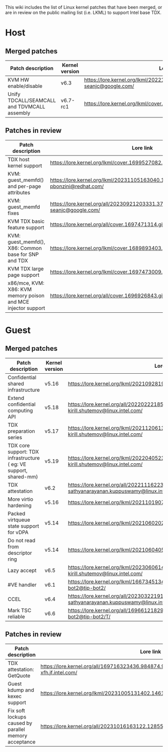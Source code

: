 This wiki includes the list of Linux kernel patches that have been merged, or are in review on the public mailing list (i.e. LKML) to support Intel base TDX. 
# Host
## Merged patches
| Patch description | Kernel version | Lore link | Category | Commit ID |
|-------------------|----------------|-----------|----------|-----------|
| KVM HW enable/disable | v6.3 | https://lore.kernel.org/lkml/20221130230934.1014142-1-seanjc@google.com/ | boot | 2b01281273738bf2d6551da48d65db2df3f28998..9f1a4c004869d3c8061f286fec4d8096dd099b84 |
| Unify TDCALL/SEAMCALL and TDVMCALL assembly | v6.7-rc1 | https://lore.kernel.org/lkml/cover.1692096753.git.kai.huang@intel.com/ | boot | 5d092b66119d774853cc9308522620299048a662..7b804135d4d1f0a2b9dda69c6303d3f2dcbe9d37 |
## Patches in review
| Patch description | Lore link | Category |
|-------------------|-----------|----------|
| TDX host kernel support | https://lore.kernel.org/lkml/cover.1699527082.git.kai.huang@intel.com/ | boot|
| KVM: guest_memfd() and per-page attributes | https://lore.kernel.org/lkml/20231105163040.14904-1-pbonzini@redhat.com/ | boot |
| KVM: guest_memfd fixes | https://lore.kernel.org/all/20230921203331.3746712-1-seanjc@google.com/ | boot |
| KVM TDX basic feature support | https://lore.kernel.org/all/cover.1697471314.git.isaku.yamahata@intel.com/ | boot |
| KVM: guest_memfd(), X86: Common base for SNP and TDX | https://lore.kernel.org/lkml/cover.1689893403.git.isaku.yamahata@intel.com/ | boot |
| KVM TDX large page support | https://lore.kernel.org/lkml/cover.1697473009.git.isaku.yamahata@intel.com/ | performance |
| x86/mce, KVM: X86: KVM memory poison and MCE injector support | https://lore.kernel.org/all/cover.1696926843.git.isaku.yamahata@intel.com/ | integrity |

# Guest
## Merged patches
| Patch description | Kernel version | Lore link | Category | Commit ID |
|-------------------|----------------|-----------|----------|-----------|
| Confidential shared infrastructure | v5.16 | https://lore.kernel.org/lkml/20210928191009.32551-1-bp@alien8.de/ | boot | 402fe0cb71032c4bc931ac70a6b024408e09f817..e9d1d2bb75b2d5d4b426769c5aae0ce8cef3558f |
| Extend confidential computing API | v5.18 | https://lore.kernel.org/all/20220222185740.26228-1-kirill.shutemov@linux.intel.com/ | boot | 655a0fa34b4f7ac6e2b1406fab15e52a7b6accb1..1e8c5971c249893ac33ca983c32bafcf5d50c727 |
| TDX preparation series | v5.17 | https://lore.kernel.org/lkml/20211206135505.75045-1-kirill.shutemov@linux.intel.com/ | boot | 8260b9820f7050461b8969305bbd8cb5654f0c74..20f07a044a76aebaaa0603038857229b5c460d69 |
| TDX core support: TDX infrastructure​ ( eg: VE support, shared-mm) | v5.19 | https://lore.kernel.org/lkml/20220405232939.73860-1-kirill.shutemov@linux.intel.com/ | boot | 59bd54a84d15e9335de5b8abe7b3b9713a36b99b..b9c7ba58777acfd0892b808aea25074d46e0618f |
| TDX attestation | v6.2 | https://lore.kernel.org/all/20221116223820.819090-1-sathyanarayanan.kuppuswamy@linux.intel.com/ | attestation | 51acfe89af1118f906f9b68d95fdfb22832ac960..00e07cfbdf0b232f7553f0175f8f4e8d792f7e90 |
| More virtio hardening | v5.16 | https://lore.kernel.org/lkml/20211019070152.8236-1-jasowang@redhat.com/ | security | 6ae6ff6f6e7d2f304a12a53af8298e4f16ad633e..ef5c366fea30f64d52bb1c4c1e2959a5e6b66e88 |
| Packed virtqueue state support for vDPA | v5.14 | https://lore.kernel.org/lkml/20210602021536.39525-1-jasowang@redhat.com/ | security | 530a5678bc0083e84f99f38f77ced8fbb3d18434..efa08cb468cdd67855f63f341eac5f5f9ac93370 |
| Do not read from descriptor ring | v5.14 | https://lore.kernel.org/lkml/20210604055350.58753-1-jasowang@redhat.com/ | security | aeef9b4733c5c2356c75ba4f5c99e1a09ff1721d..72b5e8958738aaa453db5149e6ca3bcf416023b9 |
| Lazy accept | v6.5 | https://lore.kernel.org/lkml/20230606142637.5171-1-kirill.shutemov@linux.intel.com/ | performance | dcdfdd40fa82b6704d2841938e5c8ec3051eb0d6..75d090fd167acab4d7eda7e2b65729e877c0fd64 |
| #VE handler | v6.1 | https://lore.kernel.org/lkml/166734513448.7716.12910026848446212237.tip-bot2@tip-bot2/ | security | 373e715e31bf4e0f129befe87613a278fac228d3 |
| CCEL | v6.4 | https://lore.kernel.org/all/20230322191313.22804-1-sathyanarayanan.kuppuswamy@linux.intel.com/ | security | 4f855dcead6c5be0a48a2779eeecb170ec144534 |
| Mark TSC reliable | v6.6 | https://lore.kernel.org/all/169661218292.3135.7318812818696091080.tip-bot2@tip-bot2/T/ | security | 9ee4318c157b9802589b746cc340bae3142d984c |

## Patches in review

| Patch description | Lore link | Category |
|-------------------|-----------|----------|
| TDX attestation: GetQuote | https://lore.kernel.org/all/169716323436.984874.9170967990536970455.stgit@dwillia2-xfh.jf.intel.com/ | Attestation |
| Guest kdump and kexec support	| https://lore.kernel.org/lkml/20231005131402.14611-1-kirill.shutemov@linux.intel.com/#t | Debug |
| Fix soft lockups caused by parallel memory acceptance	| https://lore.kernel.org/all/20231016163122.12855-1-kirill.shutemov@linux.intel.com/ | Hotfix |

